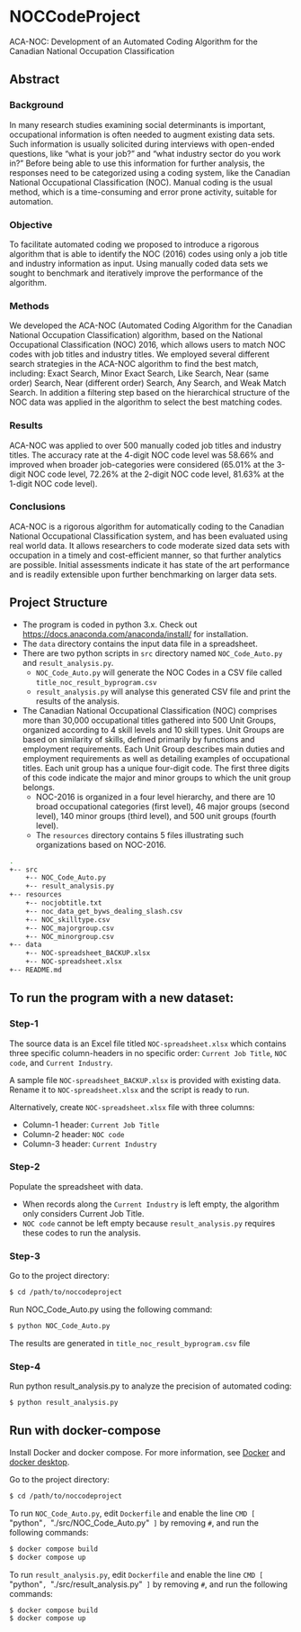 # NOCCodeProject

ACA-NOC: Development of an Automated Coding Algorithm for the Canadian National Occupation 
Classification

## Abstract

### Background

In many research studies examining social determinants is important, occupational information is often needed to augment existing data sets. Such information is usually solicited during interviews with open-ended questions, like “what is your job?” and “what industry sector do you work in?” Before being able to use this information for further analysis, the responses need to be categorized using a coding system, like the Canadian National Occupational Classification (NOC).  Manual coding is the usual method, which is a time-consuming and error prone activity, suitable for automation. 

### Objective
To facilitate automated coding we proposed to introduce a rigorous algorithm that is able to identify the NOC (2016) codes using only a job title and industry information as input. Using manually coded data sets we sought to benchmark and iteratively improve the performance of the algorithm. 

### Methods
We developed the ACA-NOC (Automated Coding Algorithm for the Canadian National Occupation Classification) algorithm, based on the National Occupational Classification (NOC) 2016, which allows users to match NOC codes with job titles and industry titles. We employed several different search strategies in the ACA-NOC algorithm to find the best match, including: Exact Search, Minor Exact Search, Like Search, Near (same order) Search, Near (different order) Search, Any Search, and Weak Match Search. In addition a filtering step based on the hierarchical structure of the NOC data was applied in the algorithm to select the best matching codes.

### Results
ACA-NOC was applied to over 500 manually coded job titles and industry titles. The accuracy rate at the 4-digit NOC code level was 58.66% and improved when broader job-categories were considered (65.01% at the 3-digit NOC code level, 72.26% at the 2-digit NOC code level, 81.63% at the 1-digit NOC code level).

### Conclusions
ACA-NOC is a rigorous algorithm for automatically coding to the Canadian National Occupational Classification system, and has been evaluated using real world data. It allows researchers to code moderate sized data sets with occupation in a timely and cost-efficient manner, so that further analytics are possible. Initial assessments indicate it has state of the art performance and is readily extensible upon further benchmarking on larger data sets.

## Project Structure
* The program is coded in python 3.x. Check out https://docs.anaconda.com/anaconda/install/ for installation.
* The `data` directory contains the input data file in a spreadsheet.
* There are two python scripts in `src` directory named `NOC_Code_Auto.py` and `result_analysis.py`.
    - `NOC_Code_Auto.py` will generate the NOC Codes in a CSV file called `title_noc_result_byprogram.csv`
    - `result_analysis.py` will analyse this generated CSV file and print the results of the analysis.
* The Canadian National Occupational Classification (NOC) comprises more than 30,000 occupational titles 
gathered into 500 Unit Groups, organized according to 4 skill levels and 10 skill types. Unit Groups 
are based on similarity of skills, defined primarily by functions and employment requirements. 
Each Unit Group describes main duties and employment requirements as well as detailing examples 
of occupational titles. Each unit group has a unique four-digit code. The first three digits of 
this code indicate the major and minor groups to which the unit group belongs.
    - NOC-2016 is organized in a four level hierarchy, and there are 10 broad occupational categories 
    (first level), 46 major groups (second level), 140 minor groups (third level), and 
    500 unit groups (fourth level).
    - The `resources` directory contains 5 files illustrating such organizations based on NOC-2016. 
```bash
.
+-- src
    +-- NOC_Code_Auto.py
    +-- result_analysis.py 
+-- resources
    +-- nocjobtitle.txt
    +-- noc_data_get_byws_dealing_slash.csv
    +-- NOC_skilltype.csv
    +-- NOC_majorgroup.csv
    +-- NOC_minorgroup.csv 
+-- data
    +-- NOC-spreadsheet_BACKUP.xlsx 
    +-- NOC-spreadsheet.xlsx
+-- README.md
```

## To run the program with a new dataset:

### Step-1

The source data is an Excel file titled `NOC-spreadsheet.xlsx` which contains three 
specific column-headers in no specific order: `Current Job Title`, `NOC code`, and `Current Industry`.

A sample file `NOC-spreadsheet_BACKUP.xlsx` is provided with existing data. Rename it to 
`NOC-spreadsheet.xlsx` and the script is ready to run. 
 
Alternatively, create `NOC-spreadsheet.xlsx` file with three columns:
* Column-1 header: `Current Job Title`
* Column-2 header: `NOC code`
* Column-3 header: `Current Industry`

### Step-2

Populate the spreadsheet with data.
* When records along the `Current Industry` is left empty, the algorithm only considers Current Job Title.
* `NOC code` cannot be left empty because `result_analysis.py` requires these codes to run the analysis.

### Step-3

Go to the project directory:
```bash
$ cd /path/to/noccodeproject
```

Run  NOC_Code_Auto.py using the following command:
```bash
$ python NOC_Code_Auto.py
```
The results are generated in `title_noc_result_byprogram.csv` file

### Step-4

Run python result_analysis.py to analyze the precision of automated coding:
```bash
$ python result_analysis.py
```

## Run with docker-compose

Install Docker and docker compose. For more information, see [Docker](https://docs.docker.com/get-docker/) and [docker desktop](https://docs.docker.com/desktop/install/windows-install/).

Go to the project directory:
```bash
$ cd /path/to/noccodeproject
```

To run  `NOC_Code_Auto.py`, edit `Dockerfile` and enable the line `CMD [ `"python"`, `"./src/NOC_Code_Auto.py"` ]` by 
removing `#`, and run the following commands: 
```bash
$ docker compose build
$ docker compose up
```
To run  `result_analysis.py`, edit `Dockerfile` and enable the line `CMD [ `"python"`, `"./src/result_analysis.py"` ]` by 
removing `#`, and run the following commands:
```bash
$ docker compose build
$ docker compose up
```